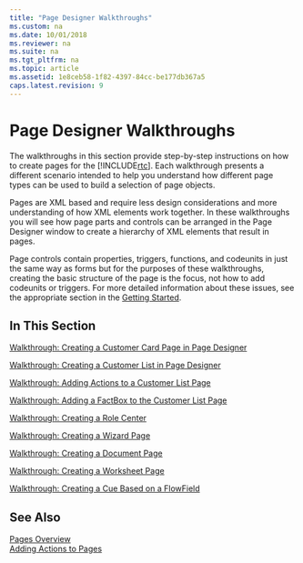 ```yaml
---
title: "Page Designer Walkthroughs"
ms.custom: na
ms.date: 10/01/2018
ms.reviewer: na
ms.suite: na
ms.tgt_pltfrm: na
ms.topic: article
ms.assetid: 1e8ceb58-1f82-4397-84cc-be177db367a5
caps.latest.revision: 9
---
```

# Page Designer Walkthroughs
The walkthroughs in this section provide step-by-step instructions on how to create pages for the [!INCLUDE[rtc](includes/rtc_md.md)]. Each walkthrough presents a different scenario intended to help you understand how different page types can be used to build a selection of page objects.  
  
 Pages are XML based and require less design considerations and more understanding of how XML elements work together. In these walkthroughs you will see how page parts and controls can be arranged in the Page Designer window to create a hierarchy of XML elements that result in pages.  
  
 Page controls contain properties, triggers, functions, and codeunits in just the same way as forms but for the purposes of these walkthroughs, creating the basic structure of the page is the focus, not how to add codeunits or triggers. For more detailed information about these issues, see the appropriate section in the [Getting Started](Getting-Started.md).  
  
## In This Section  
 [Walkthrough: Creating a Customer Card Page in Page Designer](Walkthrough--Creating-a-Customer-Card-Page-in-Page-Designer.md)  
  
 [Walkthrough: Creating a Customer List in Page Designer](Walkthrough--Creating-a-Customer-List-in-Page-Designer.md)  
  
 [Walkthrough: Adding Actions to a Customer List Page](Walkthrough--Adding-Actions-to-a-Customer-List-Page.md)  
  
 [Walkthrough: Adding a FactBox to the Customer List Page](Walkthrough--Adding-a-FactBox-to-the-Customer-List-Page.md)  
  
 [Walkthrough: Creating a Role Center](Walkthrough--Creating-a-Role-Center.md)  
  
 [Walkthrough: Creating a Wizard Page](Walkthrough--Creating-a-Wizard-Page.md)  
  
 [Walkthrough: Creating a Document Page](Walkthrough--Creating-a-Document-Page.md)  
  
 [Walkthrough: Creating a Worksheet Page](Walkthrough--Creating-a-Worksheet-Page.md)  
  
 [Walkthrough: Creating a Cue Based on a FlowField](Walkthrough--Creating-a-Cue-Based-on-a-FlowField.md)  
  
## See Also  
 [Pages Overview](Pages-Overview.md)   
 [Adding Actions to Pages](Adding-Actions-to-Pages.md)
